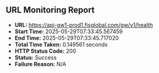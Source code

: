 ## URL Monitoring Report

- **URL:** https://api-gw1-prod1.fisglobal.com/gw/v1/health
- **Start Time:** 2025-05-29T07:33:45.567459
- **End Time:** 2025-05-29T07:33:45.717020
- **Total Time Taken:** 0.149561 seconds
- **HTTP Status Code:** 200
- **Status:** Success
- **Failure Reason:** N/A
